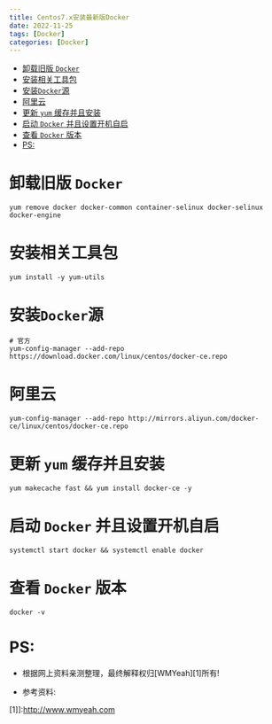 ```yaml
---
title: Centos7.x安装最新版Docker
date: 2022-11-25
tags: [Docker]
categories: [Docker]
---
```


<!-- TOC -->

- [卸载旧版 `Docker`](#卸载旧版-docker)
- [安装相关工具包](#安装相关工具包)
- [安装`Docker`源](#安装docker源)
- [阿里云](#阿里云)
- [更新 `yum` 缓存并且安装](#更新-yum-缓存并且安装)
- [启动 `Docker` 并且设置开机自启](#启动-docker-并且设置开机自启)
- [查看 `Docker` 版本](#查看-docker-版本)
- [PS:](#ps)

<!-- /TOC -->


# 卸载旧版 `Docker`
```
yum remove docker docker-common container-selinux docker-selinux docker-engine
```

# 安装相关工具包
```
yum install -y yum-utils
```

# 安装`Docker`源
```
# 官方
yum-config-manager --add-repo https://download.docker.com/linux/centos/docker-ce.repo
```

# 阿里云
```
yum-config-manager --add-repo http://mirrors.aliyun.com/docker-ce/linux/centos/docker-ce.repo
```

# 更新 `yum` 缓存并且安装
```
yum makecache fast && yum install docker-ce -y
```

# 启动 `Docker` 并且设置开机自启
```
systemctl start docker && systemctl enable docker
```

# 查看 `Docker` 版本
```
docker -v
```

# PS:

* 根据网上资料亲测整理，最终解释权归[WMYeah][1]所有!

* 参考资料:


[1]]:http://www.wmyeah.com
